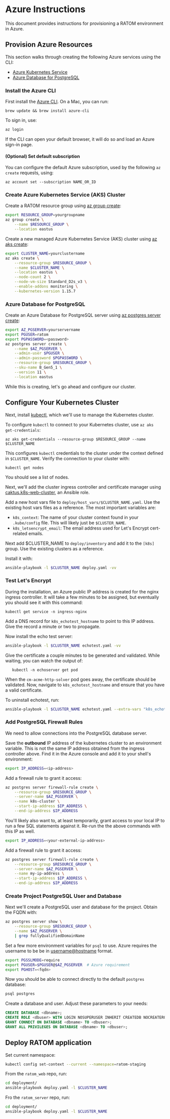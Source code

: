 # Azure Instructions

This document provides instructions for provisioning a RATOM environment in
Azure.


## Provision Azure Resources

This section walks through creating the following Azure services using the CLI:
* [Azure Kubernetes Service](https://docs.microsoft.com/en-us/azure/aks/)
* [Azure Database for PostgreSQL](https://docs.microsoft.com/en-us/azure/postgresql/)


### Install the Azure CLI

First install the
[Azure CLI](https://docs.microsoft.com/en-us/cli/azure/install-azure-cli?view=azure-cli-latest).
On a Mac, you can run:

```
brew update && brew install azure-cli
```

To sign in, use:

```sh
az login
```

If the CLI can open your default browser, it will do so and load an Azure
sign-in page.


#### (Optional) Set default subscription

You can configure the default Azure subscription, used by the following
``az create`` requests, using:

```
az account set --subscription NAME_OR_ID
```


### Create Azure Kubernetes Service (AKS) Cluster

Create a RATOM resource group using
[az group create](https://docs.microsoft.com/en-us/cli/azure/group?view=azure-cli-latest#az-group-create):

```sh
export RESOURCE_GROUP=yourgroupname
az group create \
    --name $RESOURCE_GROUP \
    --location eastus
```

Create a new managed Azure Kubernetes Service (AKS) cluster using
[az aks create](https://docs.microsoft.com/en-us/cli/azure/aks?view=azure-cli-latest#az-aks-create):

```sh
export CLUSTER_NAME=yourclustername
az aks create \
    --resource-group $RESOURCE_GROUP \
    --name $CLUSTER_NAME \
    --location eastus \
    --node-count 2 \
    --node-vm-size Standard_D2s_v3 \
    --enable-addons monitoring \
    --kubernetes-version 1.15.7
```


### Azure Database for PostgreSQL

Create an Azure Database for PostgreSQL server using
[az postgres server create](https://docs.microsoft.com/en-us/cli/azure/postgres/server?view=azure-cli-latest#az-postgres-server-create):

```sh
export AZ_PGSERVER=yourservername
export PGUSER=ratom
export PGPASSWORD=<password>
az postgres server create \
    --name $AZ_PGSERVER \
    --admin-user $PGUSER \
    --admin-password $PGPASSWORD \
    --resource-group $RESOURCE_GROUP \
    --sku-name B_Gen5_1 \
    --version 11 \
    --location eastus
```

While this is creating, let's go ahead and configure our cluster.


## Configure Your Kubernetes Cluster

Next, install
[kubectl](https://kubernetes.io/docs/tasks/tools/install-kubectl/), which we'll
use to manage the Kubernetes cluster.

To configure ``kubectl`` to connect to your Kubernetes cluster, use
``az aks get-credentials``:

```
az aks get-credentials --resource-group $RESOURCE_GROUP --name $CLUSTER_NAME
```

This configures ``kubectl`` credentials to the cluster under the context defined
in ``$CLUSTER_NAME``. Verify the connection to your cluster with:

```
kubectl get nodes
```

You should see a list of nodes.

Next, we'll add the cluster ingress controller and certificate manager using
[caktus.k8s-web-cluster](https://github.com/caktus/ansible-role-k8s-web-cluster),
an Ansible role.

Add a new host vars file to ``deploy/host_vars/$CLUSTER_NAME.yaml``. Use the
existing host vars files as a reference. The most important variables are:

* ``k8s_context``: The name of your cluster context found in your
  ``.kube/config`` file. This will likely just be ``$CLUSTER_NAME``.
* ``k8s_letsencrypt_email``: The email address used for Let's Encrypt
  cert-related emails.

Next add $CLUSTER_NAME to ``deploy/inventory`` and add it to the ``[k8s]``
group. Use the existing clusters as a reference.

Install it with:

```sh
ansible-playbook -l $CLUSTER_NAME deploy.yaml -vv
```

### Test Let's Encrypt

During the installation, an Azure public IP address is created for the nginx
ingress controller. It will take a few minutes to be assigned, but eventually
you should see it with this command:

```
kubectl get service -n ingress-nginx
```

Add a DNS record for ``k8s_echotest_hostname`` to point to this IP address. Give
the record a minute or two to propagate.

Now install the echo test server:

```sh
ansible-playbook -l $CLUSTER_NAME echotest.yaml -vv
```

Give the certificate a couple minutes to be generated and validated. While
waiting, you can watch the output of:

       kubectl -n echoserver get pod

When the ``cm-acme-http-solver`` pod goes away, the certificate should be
validated. Now, navigate to ``k8s_echotest_hostname`` and ensure that you have a
valid certificate.

To uninstall echotest, run:

```sh
ansible-playbook -l $CLUSTER_NAME echotest.yaml --extra-vars "k8s_echotest_state=absent" -vv
```


### Add PostgreSQL Firewall Rules

We need to allow connections into the PostgreSQL database server.

Save the **outbound** IP address of the kubernetes cluster to an environment
variable. This is not the same IP address obtained from the ingress controller
above. Find it in the Azure console and add it to your shell's environment:

```sh
export IP_ADDRESS=<ip-address>
```

Add a firewall rule to grant it access:

```sh
az postgres server firewall-rule create \
    --resource-group $RESOURCE_GROUP \
    --server-name $AZ_PGSERVER \
    --name k8s-cluster \
    --start-ip-address $IP_ADDRESS \
    --end-ip-address $IP_ADDRESS
```

You'll likely also want to, at least temporarily, grant access to your local IP
to run a few SQL statements against it. Re-run the the above commands with this
IP as well.

```sh
export IP_ADDRESS=<your-external-ip-address>
```

Add a firewall rule to grant it access:

```sh
az postgres server firewall-rule create \
    --resource-group $RESOURCE_GROUP \
    --server-name $AZ_PGSERVER \
    --name my-ip-address \
    --start-ip-address $IP_ADDRESS \
    --end-ip-address $IP_ADDRESS
```

### Create Project PostgreSQL User and Database

Next we'll create a PostgreSQL user and database for the project. Obtain the FQDN with:

```sh
az postgres server show \
    --resource-group $RESOURCE_GROUP \
    --name $AZ_PGSERVER \
    | grep fullyQualifiedDomainName
```

Set a few more environment variables for ``psql`` to use. Azure requires the
username to be be in <username@hostname> format.

```sh
export PGSSLMODE=require
export PGUSER=$PGUSER@$AZ_PGSERVER  # Azure requirement
export PGHOST=<fqdn>
```

Now you should be able to connect directly to the default ``postgres`` database:

```sh
psql postgres
```

Create a database and user. Adjust these parameters to your needs:

```sql
CREATE DATABASE <dbname>;
CREATE ROLE <dbuser> WITH LOGIN NOSUPERUSER INHERIT CREATEDB NOCREATEROLE NOREPLICATION PASSWORD '<password>';
GRANT CONNECT ON DATABASE <dbname> TO <dbuser>;
GRANT ALL PRIVILEGES ON DATABASE <dbname> TO <dbuser>;
```


## Deploy RATOM application

Set current namespace:

```sh
kubectl config set-context --current --namespace=ratom-staging
```

From the ``ratom_web`` repo, run:

```sh
cd deployment/
ansible-playbook deploy.yaml -l $CLUSTER_NAME
```

Fro the ``ratom_server`` repo, run:

```sh
cd deployment/
ansible-playbook deploy.yaml -l $CLUSTER_NAME
```
